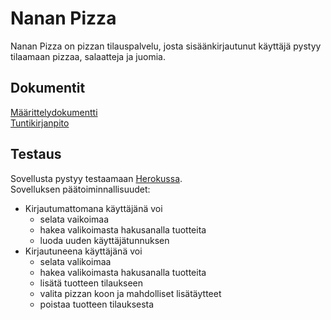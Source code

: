 # Nanan Pizza
Nanan Pizza on pizzan tilauspalvelu, josta sisäänkirjautunut käyttäjä pystyy tilaamaan pizzaa, salaatteja ja juomia.  
  
## Dokumentit
[Määrittelydokumentti](https://github.com/Na-na13/Nanan-Pizza/blob/master/dokumentaatiot/maarittelydokumentti.md)  
[Tuntikirjanpito](https://github.com/Na-na13/Nanan-Pizza/blob/master/dokumentaatiot/tuntikirjanpito.md)

## Testaus  
Sovellusta pystyy testaamaan [Herokussa](https://nanan-pizza.herokuapp.com/).  
Sovelluksen päätoiminnallisuudet:
- Kirjautumattomana käyttäjänä voi
  - selata vaikoimaa
  - hakea valikoimasta hakusanalla tuotteita
  - luoda uuden käyttäjätunnuksen
- Kirjautuneena käyttäjänä voi
  - selata valikoimaa
  - hakea valikoimasta hakusanalla tuotteita
  - lisätä tuotteen tilaukseen
  - valita pizzan koon ja mahdolliset lisätäytteet
  - poistaa tuotteen tilauksesta
